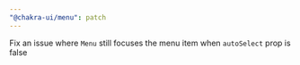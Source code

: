 ```yaml
---
"@chakra-ui/menu": patch
---
```


Fix an issue where `Menu` still focuses the menu item when `autoSelect` prop is
false
